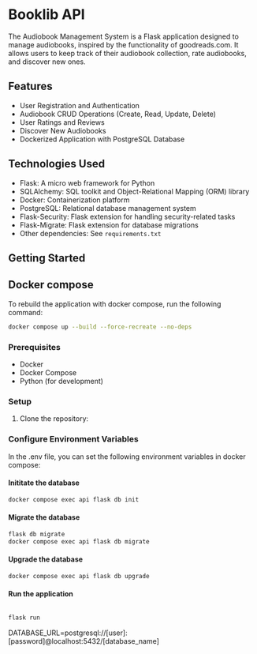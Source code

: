 # Booklib API


The Audiobook Management System is a Flask application designed to manage audiobooks, inspired by the functionality of goodreads.com. It allows users to keep track of their audiobook collection, rate audiobooks, and discover new ones.

## Features

- User Registration and Authentication
- Audiobook CRUD Operations (Create, Read, Update, Delete)
- User Ratings and Reviews
- Discover New Audiobooks
- Dockerized Application with PostgreSQL Database

## Technologies Used

- Flask: A micro web framework for Python
- SQLAlchemy: SQL toolkit and Object-Relational Mapping (ORM) library
- Docker: Containerization platform
- PostgreSQL: Relational database management system
- Flask-Security: Flask extension for handling security-related tasks
- Flask-Migrate: Flask extension for database migrations
- Other dependencies: See `requirements.txt`

## Getting Started

## Docker compose

To rebuild the application with docker compose, run the following command:
```bash
docker compose up --build --force-recreate --no-deps
```

### Prerequisites

- Docker
- Docker Compose
- Python (for development)

### Setup

1. Clone the repository:

### Configure Environment Variables
In the .env file, you can set the following environment variables in docker compose:

#### Inititate the database
```bash
docker compose exec api flask db init
```

#### Migrate the database
```bash
flask db migrate
docker compose exec api flask db migrate
```

#### Upgrade the database
```bash
docker compose exec api flask db upgrade
```
#### Run the application
```bash	

flask run
```
DATABASE_URL=postgresql://[user]:[password]@localhost:5432/[database_name]
